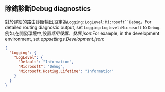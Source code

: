 ## <a name="debug-diagnostics"></a><span data-ttu-id="ac385-101">除錯診斷</span><span class="sxs-lookup"><span data-stu-id="ac385-101">Debug diagnostics</span></span>

<span data-ttu-id="ac385-102">對於詳細的路由診斷輸出,設定為`Logging:LogLevel:Microsoft``Debug`。</span><span class="sxs-lookup"><span data-stu-id="ac385-102">For detailed routing diagnostic output, set `Logging:LogLevel:Microsoft` to `Debug`.</span></span> <span data-ttu-id="ac385-103">例如,在開發環境中,設置*應用設置。發展.json*:</span><span class="sxs-lookup"><span data-stu-id="ac385-103">For example, in the development environment, set *appsettings.Development.json*:</span></span>

```JSON
{
  "Logging": {
    "LogLevel": {
      "Default": "Information",
      "Microsoft": "Debug",
      "Microsoft.Hosting.Lifetime": "Information"
    }
  }
}